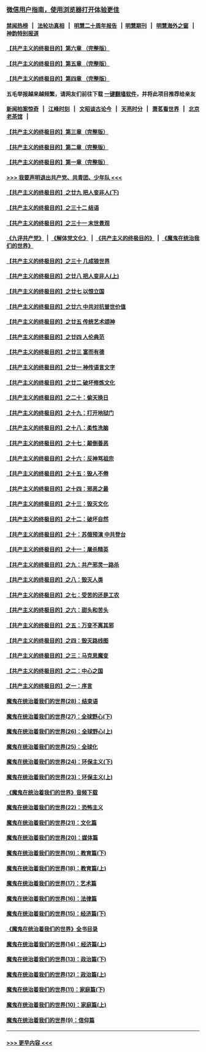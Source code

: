 ### [微信用户指南，使用浏览器打开体验更佳](https://github.com/gfw-breaker/banned-news1/blob/master/indexes/wechat-guide.md?t=0)
#### [禁闻热榜](热点新闻.md?t=0)  &nbsp;&nbsp;|&nbsp;&nbsp; [法轮功真相](https://github.com/gfw-breaker/truth/blob/master/README.md?t=0) &nbsp;&nbsp;|&nbsp;&nbsp; [明慧二十周年报告](https://github.com/gfw-breaker/mh-reports/blob/master/README.md?t=0) &nbsp;&nbsp;|&nbsp;&nbsp;[明慧期刊](https://github.com/gfw-breaker/mh-qikan) &nbsp;&nbsp;|&nbsp;&nbsp; [明慧海外之窗](https://github.com/gfw-breaker/mh-news/blob/master/README.md?t=0) &nbsp;&nbsp;|&nbsp;&nbsp; [神韵特别报道](https://github.com/gfw-breaker/mh-news/blob/master/shenyun.md?t=0)
#### [【共产主义的终极目的】第六章 （完整版）](../pages/nsc422/n11428913.md?t=02161911) 
#### [【共产主义的终极目的】第五章 （完整版）](../pages/nsc422/n11428912.md?t=02161911) 
#### [【共产主义的终极目的】第四章 （完整版）](../pages/nsc422/n11428907.md?t=02161911) 
#### 五毛举报越来越频繁，请网友们前往下载 [一键翻墙软件](https://github.com/gfw-breaker/ssr-accounts)，并将此项目推荐给亲友
#### [新闻拍案惊奇](https://github.com/gfw-breaker/banned-news1/blob/master/pages/link4.md) &nbsp;&nbsp;|&nbsp;&nbsp; [江峰时刻](https://github.com/gfw-breaker/banned-news1/blob/master/pages/link4.md) &nbsp;&nbsp;|&nbsp;&nbsp; [文昭谈古论今](https://github.com/gfw-breaker/banned-news1/blob/master/pages/link4.md) &nbsp;&nbsp;|&nbsp;&nbsp; [天亮时分](https://github.com/gfw-breaker/banned-news1/blob/master/pages/link4.md) &nbsp;&nbsp;|&nbsp;&nbsp; [萧茗看世界](https://github.com/gfw-breaker/banned-news1/blob/master/pages/link4.md) &nbsp;&nbsp;|&nbsp;&nbsp; [北京老茶馆](https://github.com/gfw-breaker/banned-news1/blob/master/pages/link4.md) &nbsp;&nbsp;|&nbsp;&nbsp; 
#### [【共产主义的终极目的】第三章（完整版）](../pages/nsc422/n11428848.md?t=02161911) 
#### [【共产主义的终极目的】第二章（完整版）](../pages/nsc422/n11428831.md?t=02161911) 
#### [【共产主义的终极目的】第一章（完整版）](../pages/nsc422/n11417651.md?t=02161911) 
#### [>>> 我要声明退出共产党、共青团、少年队 <<<](https://github.com/begood0513/goodnews/blob/master/quit/letter.md) 
#### [【共产主义的终极目的】之廿九 把人变非人(下)](../pages/nsc422/n11344140.md?t=02161911) 
#### [【共产主义的终极目的】之三十二 结语](../pages/nsc422/n11360535.md?t=02161911) 
#### [【共产主义的终极目的】之三十一 末世景观](../pages/nsc422/n11351129.md?t=02161911) 
#### [《九评共产党》](https://github.com/begood0513/9ping.md/blob/master/README.md) &nbsp;|&nbsp; [《解体党文化》](../../../../jtdwh.md/blob/master/README.md)  &nbsp;|&nbsp; [《共产主义的终极目的》](../../../../gczydzjmd.md/blob/master/README.md) &nbsp;|&nbsp; [《魔鬼在统治我们的世界》](../../../../mgztzwmdsj.md/blob/master/README.md) 
#### [【共产主义的终极目的】之三十 几成狼世界](../pages/nsc422/n11348280.md?t=02161911) 
#### [【共产主义的终极目的】之廿八 把人变非人(上)](../pages/nsc422/n11340492.md?t=02161911) 
#### [【共产主义的终极目的】之廿七 以恨立国](../pages/nsc422/n11336944.md?t=02161911) 
#### [【共产主义的终极目的】之廿六 中共对抗普世价值](../pages/nsc422/n11324785.md?t=02161911) 
#### [【共产主义的终极目的】之廿五 传统艺术颂神](../pages/nsc422/n11296396.md?t=02161911) 
#### [【共产主义的终极目的】之廿四 人伦典范](../pages/nsc422/n11296397.md?t=02161911) 
#### [【共产主义的终极目的】之廿三 富而有德](../pages/nsc422/n11283598.md?t=02161911) 
#### [【共产主义的终极目的】之廿一 神传语言文字](../pages/nsc422/n11263265.md?t=02161911) 
#### [【共产主义的终极目的】之廿二 破坏修炼文化](../pages/nsc422/n11245728.md?t=02161911) 
#### [【共产主义的终极目的】之二十：偷天换日](../pages/nsc422/n11238846.md?t=02161911) 
#### [【共产主义的终极目的】之十九：打开地狱门](../pages/nsc422/n11206376.md?t=02161911) 
#### [【共产主义的终极目的】之十八：柔性洗脑](../pages/nsc422/n11199994.md?t=02161911) 
#### [【共产主义的终极目的】之十七：颠倒善恶](../pages/nsc422/n11179782.md?t=02161911) 
#### [【共产主义的终极目的】之十六：反神骂祖宗](../pages/nsc422/n11166798.md?t=02161911) 
#### [【共产主义的终极目的】之十五：毁人不倦](../pages/nsc422/n11166792.md?t=02161911) 
#### [【共产主义的终极目的】之十四：邪恶之最](../pages/nsc422/n11150249.md?t=02161911) 
#### [【共产主义的终极目的】之十三：毁灭文化](../pages/nsc422/n11135227.md?t=02161911) 
#### [【共产主义的终极目的】之十二：破坏自然](../pages/nsc422/n11135214.md?t=02161911) 
#### [【共产主义的终极目的】之十：苏俄预演 中共登台](../pages/nsc422/n11118424.md?t=02161911) 
#### [【共产主义的终极目的】之十一：屠杀精英](../pages/nsc422/n11118442.md?t=02161911) 
#### [【共产主义的终极目的】之九：共产邪灵一路杀](../pages/nsc422/n11114139.md?t=02161911) 
#### [【共产主义的终极目的】之八：毁灭人类](../pages/nsc422/n11108503.md?t=02161911) 
#### [【共产主义的终极目的】之七：受苦的还是工农](../pages/nsc422/n11101809.md?t=02161911) 
#### [【共产主义的终极目的】之六：甜头和苦头](../pages/nsc422/n11096971.md?t=02161911) 
#### [【共产主义的终极目的】之五：万变不离其邪](../pages/nsc422/n11091285.md?t=02161911) 
#### [【共产主义的终极目的】之四：毁灭路线图](../pages/nsc422/n11086284.md?t=02161911) 
#### [【共产主义的终极目的】之三：马克思魔变](../pages/nsc422/n11061941.md?t=02161911) 
#### [【共产主义的终极目的】之二：中心之国](../pages/nsc422/n11047728.md?t=02161911) 
#### [【共产主义的终极目的】之一：序言](../pages/nsc422/n11086077.md?t=02161911) 
#### [魔鬼在统治着我们的世界(28)：结束语](../pages/nsc422/n10936246.md?t=02161911) 
#### [魔鬼在统治着我们的世界(27)：全球野心(下)](../pages/nsc422/n10928319.md?t=02161911) 
#### [魔鬼在统治着我们的世界(26)：全球野心(上)](../pages/nsc422/n10900318.md?t=02161911) 
#### [魔鬼在统治着我们的世界(25)：全球化](../pages/nsc422/n10788205.md?t=02161911) 
#### [魔鬼在统治着我们的世界(24)：环保主义(下)](../pages/nsc422/n10695307.md?t=02161911) 
#### [魔鬼在统治着我们的世界(23)：环保主义(上)](../pages/nsc422/n10688613.md?t=02161911) 
#### [《魔鬼在统治着我们的世界》音频下载](../pages/nsc422/n10635553.md?t=02161911) 
#### [魔鬼在统治着我们的世界(22)：恐怖主义](../pages/nsc422/n10614727.md?t=02161911) 
#### [魔鬼在统治着我们的世界(21)：文化篇](../pages/nsc422/n10597706.md?t=02161911) 
#### [魔鬼在统治着我们的世界(20)：媒体篇](../pages/nsc422/n10586579.md?t=02161911) 
#### [魔鬼在统治着我们的世界(19)：教育篇(下)](../pages/nsc422/n10564808.md?t=02161911) 
#### [魔鬼在统治着我们的世界(18)：教育篇(上)](../pages/nsc422/n10526970.md?t=02161911) 
#### [魔鬼在统治着我们的世界(17)：艺术篇](../pages/nsc422/n10499093.md?t=02161911) 
#### [魔鬼在统治着我们的世界(16)：法律篇](../pages/nsc422/n10485969.md?t=02161911) 
#### [魔鬼在统治着我们的世界(15)：经济篇(下)](../pages/nsc422/n10469975.md?t=02161911) 
#### [《魔鬼在统治着我们的世界》全书目录](../pages/nsc422/n10464261.md?t=02161911) 
#### [魔鬼在统治着我们的世界(14)：经济篇(上)](../pages/nsc422/n10457370.md?t=02161911) 
#### [魔鬼在统治着我们的世界(13)：政治篇(下)](../pages/nsc422/n10448270.md?t=02161911) 
#### [魔鬼在统治着我们的世界(12)：政治篇(上)](../pages/nsc422/n10444576.md?t=02161911) 
#### [魔鬼在统治着我们的世界(11)：家庭篇(下)](../pages/nsc422/n10440961.md?t=02161911) 
#### [魔鬼在统治着我们的世界(10)：家庭篇(上)](../pages/nsc422/n10435448.md?t=02161911) 
#### [魔鬼在统治着我们的世界(9)：信仰篇](../pages/nsc422/n10432159.md?t=02161911) 

----
#### [ >>> 更早内容 <<< ](../indexes/nsc422-earlier.md)
